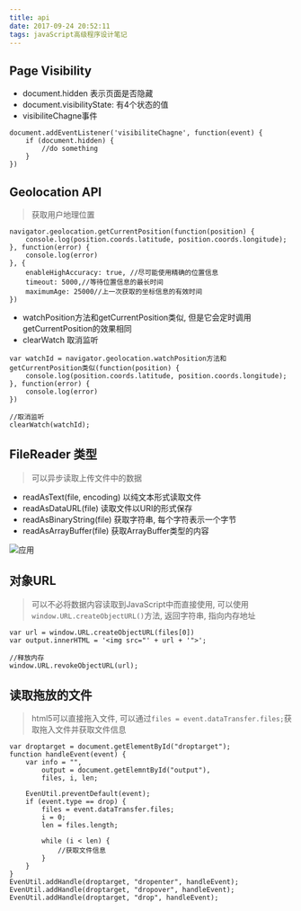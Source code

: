 ```yaml
---
title: api
date: 2017-09-24 20:52:11
tags: javaScript高级程序设计笔记
---
```

## Page Visibility
- document.hidden 表示页面是否隐藏
- document.visibilityState: 有4个状态的值
- visibiliteChagne事件

```
document.addEventListener('visibiliteChagne', function(event) {
	if (document.hidden) {
		//do something
	}
})
```

## Geolocation API
> 获取用户地理位置

```
navigator.geolocation.getCurrentPosition(function(position) {
	console.log(position.coords.latitude, position.coords.longitude);
}, function(error) {
	console.log(error)
}, {
	enableHighAccuracy: true, //尽可能使用精确的位置信息
	timeout: 5000,//等待位置信息的最长时间
	maximumAge: 25000//上一次获取的坐标信息的有效时间
})
```

- watchPosition方法和getCurrentPosition类似, 但是它会定时调用getCurrentPosition的效果相同
- clearWatch 取消监听

```
var watchId = navigator.geolocation.watchPosition方法和getCurrentPosition类似(function(position) {
	console.log(position.coords.latitude, position.coords.longitude);
}, function(error) {
	console.log(error)
})

//取消监听
clearWatch(watchId);

```

## FileReader 类型
> 可以异步读取上传文件中的数据

- readAsText(file, encoding) 以纯文本形式读取文件
- readAsDataURL(file) 读取文件以URI的形式保存
- readAsBinaryString(file) 获取字符串, 每个字符表示一个字节
- readAsArrayBuffer(file) 获取ArrayBuffer类型的内容

![应用](https://img.alicdn.com/tfs/TB1b_bwggoQMeJjy0FoXXcShVXa-1224-1480.png)

## 对象URL
> 可以不必将数据内容读取到JavaScript中而直接使用, 可以使用`window.URL.createObjectURL()`方法, 返回字符串, 指向内存地址

```
var url = window.URL.createObjectURL(files[0])
var output.innerHTML = '<img src="' + url + '">';

//释放内存
window.URL.revokeObjectURL(url);
```

## 读取拖放的文件
> html5可以直接拖入文件, 可以通过`files = event.dataTransfer.files;`获取拖入文件并获取文件信息

```
var droptarget = document.getElementById("droptarget");
function handleEvent(event) {
	var info = "",
		output = document.getElemntById("output"),
		files, i, len;

	EvenUtil.preventDefault(event);
	if (event.type == drop) {
		files = event.dataTransfer.files;
		i = 0;
		len = files.length;

		while (i < len) {
			//获取文件信息
		}
	}
}
EvenUtil.addHandle(droptarget, "dropenter", handleEvent);
EvenUtil.addHandle(droptarget, "dropover", handleEvent);
EvenUtil.addHandle(droptarget, "drop", handleEvent);
```
